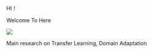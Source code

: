 
 HI！   
 
 Welcome To Here
 
 ![](https://img.shields.io/badge/CSDN-97%E6%AC%A1%E6%94%B6%E8%97%8F-green)
 
 Main research on  Transfer Learning, Domain Adaptation

